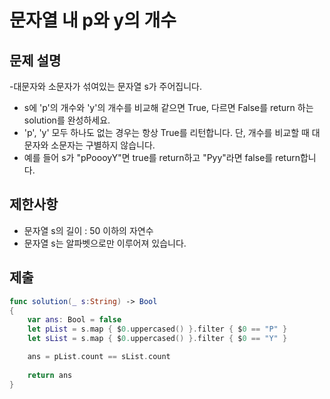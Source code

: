 # 문자열 내 p와 y의 개수

## 문제 설명
-대문자와 소문자가 섞여있는 문자열 s가 주어집니다.
- s에 'p'의 개수와 'y'의 개수를 비교해 같으면 True, 다르면 False를 return 하는 solution를 완성하세요. 
- 'p', 'y' 모두 하나도 없는 경우는 항상 True를 리턴합니다. 단, 개수를 비교할 때 대문자와 소문자는 구별하지 않습니다.
- 예를 들어 s가 "pPoooyY"면 true를 return하고 "Pyy"라면 false를 return합니다.

## 제한사항
- 문자열 s의 길이 : 50 이하의 자연수
- 문자열 s는 알파벳으로만 이루어져 있습니다.

## 제출
```swift
func solution(_ s:String) -> Bool
{
    var ans: Bool = false
    let pList = s.map { $0.uppercased() }.filter { $0 == "P" }
    let sList = s.map { $0.uppercased() }.filter { $0 == "Y" }

    ans = pList.count == sList.count
    
    return ans
}
```